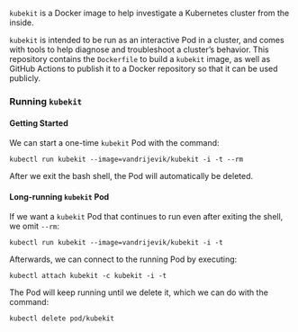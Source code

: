 `kubekit` is a Docker image to help investigate a Kubernetes cluster from the inside.

`kubekit` is intended to be run as an interactive Pod in a cluster, and comes with tools to help diagnose and troubleshoot a cluster’s behavior. This repository contains the `Dockerfile` to build a `kubekit` image, as well as GitHub Actions to publish it to a Docker repository so that it can be used publicly.

### Running `kubekit`

#### Getting Started

We can start a one-time `kubekit` Pod with the command:
```
kubectl run kubekit --image=vandrijevik/kubekit -i -t --rm
```
After we exit the bash shell, the Pod will automatically be deleted.

#### Long-running `kubekit` Pod

If we want a `kubekit` Pod that continues to run even after exiting the shell, we omit `--rm`:
```
kubectl run kubekit --image=vandrijevik/kubekit -i -t
```

Afterwards, we can connect to the running Pod by executing:
```
kubectl attach kubekit -c kubekit -i -t
```

The Pod will keep running until we delete it, which we can do with the command:
```
kubectl delete pod/kubekit
```

